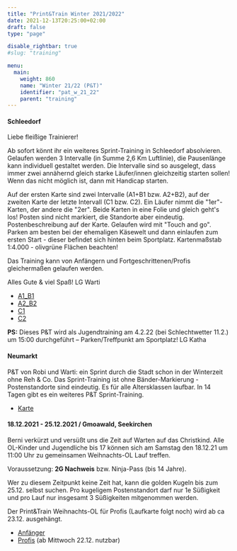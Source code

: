 ```yaml
---
title: "Print&Train Winter 2021/2022"
date: 2021-12-13T20:25:00+02:00
draft: false
type: "page"

disable_rightbar: true
#slug: "training"

menu:
  main:
    weight: 860
    name: "Winter 21/22 (P&T)"
    identifier: "pat_w_21_22"
    parent: "training"
---
```


#### Schleedorf

Liebe fleißige Trainierer!

Ab sofort könnt ihr ein weiteres Sprint-Training in Schleedorf absolvieren. Gelaufen werden 3 Intervalle (in Summe 2,6 Km Luftlinie), die Pausenlänge kann individuell gestaltet werden. Die Intervalle sind so ausgelegt, dass immer zwei annähernd gleich starke Läufer/innen gleichzeitig starten sollen! Wenn das nicht möglich ist, dann mit Handicap starten.

Auf der ersten Karte sind zwei Intervalle (A1+B1 bzw. A2+B2), auf der zweiten Karte der letzte Intervall (C1 bzw. C2). Ein Läufer nimmt die "1er"-Karten, der andere die "2er". Beide Karten in eine Folie und gleich geht's los! Posten sind nicht markiert, die Standorte aber eindeutig. Postenbeschreibung auf der Karte. Gelaufen wird mit "Touch and go". Parken am besten bei der ehemaligen Käsewelt und dann einlaufen zum ersten Start - dieser befindet sich hinten beim Sportplatz. Kartenmaßstab 1:4.000 - olivgrüne Flächen beachten!

Das Training kann von Anfängern und Fortgeschrittenen/Profis gleichermaßen gelaufen werden.

Alles Gute & viel Spaß! LG Warti

+ [A1_B1](Sprint-Training-Schleedorf.A1__B1.pdf)
+ [A2_B2](Sprint-Training-Schleedorf.A2_B2.pdf)
+ [C1](Sprint-Training-Schleedorf.C1.pdf)
+ [C2](Sprint-Training-Schleedorf.C2.pdf)

**PS:** Dieses P&T wird als Jugendtraining am 4.2.22 (bei Schlechtwetter 11.2.) um 15:00 durchgeführt – Parken/Treffpunkt am Sportplatz! LG Katha

#### Neumarkt

P&T von Robi und Warti: ein Sprint durch die Stadt schon in der Winterzeit ohne Reh & Co.
Das Sprint-Training ist ohne Bänder-Markierung -  Postenstandorte sind eindeutig. Es für alle Altersklassen laufbar.
In 14 Tagen gibt es ein weiteres P&T Sprint-Training.

+ [Karte](Print_and_Train_Neumarkt_von_Warti_und_Robi.pdf)

#### 18.12.2021 - 25.12.2021 / Gmoawald, Seekirchen

Berni verkürzt und versüßt uns die Zeit auf Warten auf das Christkind. Alle OL-Kinder und Jugendliche bis 17 können sich am Samstag den 18.12.21 um 11:00 Uhr zu gemeinsamen Weihnachts-OL Lauf treffen.

Voraussetzung: **2G Nachweis** bzw. Ninja-Pass (bis 14 Jahre).

Wer zu diesem Zeitpunkt keine Zeit hat, kann die golden Kugeln bis zum 25.12. selbst suchen. Pro kugeligem Postenstandort darf nur 1e Süßigkeit und pro Lauf nur insgesamt 3 Süßigkeiten mitgenommen werden.

Der Print&Train Weihnachts-OL für Profis (Laufkarte folgt noch) wird ab ca 23.12. ausgehängt.

+ [Anfänger](21_12_19_WeihnachtsOL21Anfängerinnen.pdf)
+ [Profis](Weihn21Profi.pdf) (ab Mittwoch 22.12. nutzbar)

